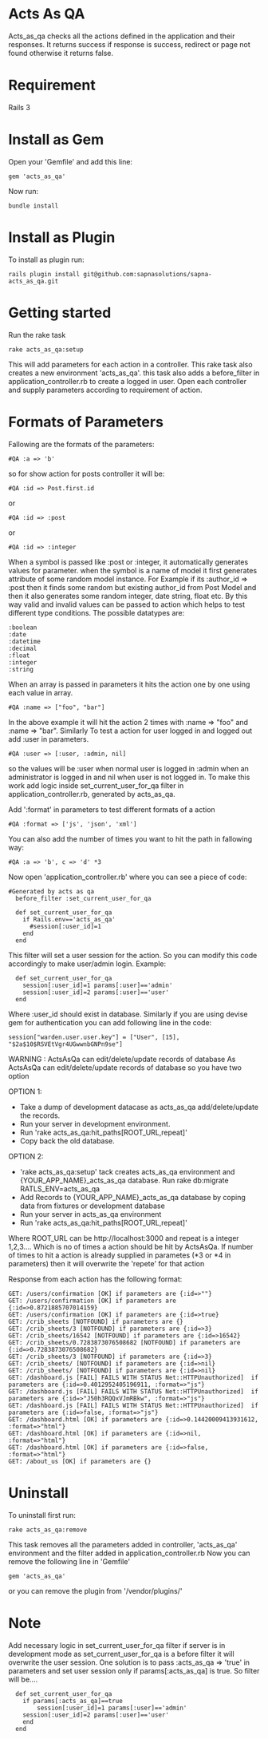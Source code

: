 Acts As QA
==========

Acts_as_qa checks all the actions defined in the application and their responses. It returns success if response is success, redirect or page not found otherwise it returns false. 

Requirement
============

Rails 3

Install as Gem
==============

Open your 'Gemfile' and add this line:

    gem 'acts_as_qa'

Now run:
	
    bundle install


Install as Plugin
=================

To install as plugin run:
	
	rails plugin install git@github.com:sapnasolutions/sapna-acts_as_qa.git
    
Getting started
===============

Run the rake task

    rake acts_as_qa:setup
	
This will add parameters for each action in a controller. This rake task also creates a new environment 'acts_as_qa'. this task also adds a before_filter in application_controller.rb to create a logged in user. Open each controller and supply parameters according to requirement of action.

Formats of Parameters
=====================

Fallowing are the formats of the parameters:

    #QA :a => 'b'
    
so for show action for posts controller it will be:

    #QA :id => Post.first.id 
    
or

    #QA :id => :post
    
or 
    
    #QA :id => :integer
    
When a symbol is passed like :post or :integer, it automatically generates values for parameter. when the symbol is a name of model it first generates attribute of some random model instance. For Example if its :author_id => :post then it finds some random but existing author_id from Post Model and then it also generates some random integer, date string, float etc. By this way valid and invalid values can be passed to action which helps to test different type conditions. The possible datatypes are:

    :boolean
    :date
    :datetime
    :decimal
    :float
    :integer
    :string

When an array is passed in parameters it hits the action one by one using each value in array.

    #QA :name => ["foo", "bar"]

In the above example it will hit the action 2 times with :name => "foo" and :name => "bar". Similarly To test a action for user logged in and logged out add :user in parameters.

    #QA :user => [:user, :admin, nil]

so the values will be :user when normal user is logged in :admin when an administrator is logged in and nil when user is not logged in. To make this work add logic inside set_current_user_for_qa filter in application_controller.rb, generated by acts_as_qa. 
    
Add ':format' in parameters to test different formats of a action
    
    #QA :format => ['js', 'json', 'xml']
    
You can also add the number of times you want to hit the path in fallowing way:

    #QA :a => 'b', c => 'd' *3
    
Now open 'application_controller.rb' where you can see a piece of code:

    #Generated by acts as qa
	  before_filter :set_current_user_for_qa

	  def set_current_user_for_qa
	    if Rails.env=='acts_as_qa'
	      #session[:user_id]=1
	    end
	  end
	
This filter will set a user session for the action. So you can modify this code accordingly to make user/admin login. Example:    

	  def set_current_user_for_qa
	    session[:user_id]=1 params[:user]=='admin'
    	session[:user_id]=2 params[:user]=='user'
	  end

Where :user_id should exist in database. Similarly if you are using devise gem for authentication you can add following line in the code:

    session["warden.user.user.key"] = ["User", [15], "$2a$10$RSVEtVgr4UGwwnbGNPn9se"]
    
WARNING : ActsAsQa can edit/delete/update records of database
As ActsAsQa can edit/delete/update records of database so you have two option

OPTION 1:
*	Take a dump of development datacase as acts_as_qa add/delete/update the records.
*	Run your server in development environment.
*	Run 'rake acts_as_qa:hit_paths[ROOT_URL,repeat]'
*	Copy back the old database.

OPTION 2: 
*	'rake acts_as_qa:setup' tack creates acts_as_qa environment and {YOUR_APP_NAME}_acts_as_qa database. Run rake db:migrate RATLS_ENV=acts_as_qa
*	Add Records to {YOUR_APP_NAME}_acts_as_qa database by coping data from fixtures or development database
*	Run your server in acts_as_qa environment
*	Run 'rake acts_as_qa:hit_paths[ROOT_URL,repeat]'
    
Where ROOT_URL can be http://localhost:3000 and repeat is a integer 1,2,3.... Which is no of times a action should be hit by ActsAsQa. If number of times to hit a action is already supplied in parametes (*3 or *4 in parameters) then it will overwrite the 'repete' for that action
    
Response from each action has the following format:

    GET: /users/confirmation [OK] if parameters are {:id=>""}
    GET: /users/confirmation [OK] if parameters are {:id=>0.8721885707014159}
    GET: /users/confirmation [OK] if parameters are {:id=>true}
    GET: /crib_sheets [NOTFOUND] if parameters are {}
    GET: /crib_sheets/3 [NOTFOUND] if parameters are {:id=>3}
    GET: /crib_sheets/16542 [NOTFOUND] if parameters are {:id=>16542}
    GET: /crib_sheets/0.7283873076508682 [NOTFOUND] if parameters are {:id=>0.7283873076508682}
    GET: /crib_sheets/3 [NOTFOUND] if parameters are {:id=>3}
    GET: /crib_sheets/ [NOTFOUND] if parameters are {:id=>nil}
    GET: /crib_sheets/ [NOTFOUND] if parameters are {:id=>nil}
    GET: /dashboard.js [FAIL] FAILS WITH STATUS Net::HTTPUnauthorized]  if parameters are {:id=>0.4012952405196911, :format=>"js"}
    GET: /dashboard.js [FAIL] FAILS WITH STATUS Net::HTTPUnauthorized]  if parameters are {:id=>"J50h3RQQxVJmRBkw", :format=>"js"}
    GET: /dashboard.js [FAIL] FAILS WITH STATUS Net::HTTPUnauthorized]  if parameters are {:id=>false, :format=>"js"}
    GET: /dashboard.html [OK] if parameters are {:id=>0.14420009413931612, :format=>"html"}
    GET: /dashboard.html [OK] if parameters are {:id=>nil, :format=>"html"}
    GET: /dashboard.html [OK] if parameters are {:id=>false, :format=>"html"}
    GET: /about_us [OK] if parameters are {} 

Uninstall
===========

To uninstall first run:

    rake acts_as_qa:remove
    
This task removes all the parameters added in controller, 'acts_as_qa' environment and the filter added in application_controller.rb
Now you can remove the following line in 'Gemfile'

    gem 'acts_as_qa'
    
or you can remove the plugin from '/vendor/plugins/'

Note
======

Add necessary logic in set_current_user_for_qa filter if server is in development mode as set_current_user_for_qa is a before filter it will overwrite the user session. One solution is to pass :acts_as_qa => 'true' in parameters and set user session only if params[:acts_as_qa] is true. So filter will be....

	  def set_current_user_for_qa
	  	if params[:acts_as_qa]==true
	    	session[:user_id]=1 params[:user]=='admin'
        session[:user_id]=2 params[:user]=='user'
    	end
	  end